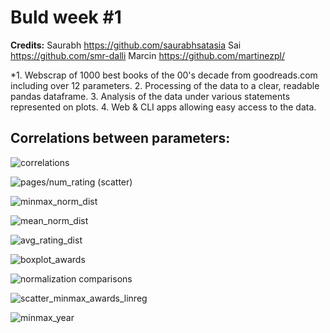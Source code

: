 # Buld week #1 
**Credits:**
Saurabh https://github.com/saurabhsatasia
Sai https://github.com/smr-dalli
Marcin https://github.com/martinezpl/

*1. Webscrap of 1000 best books of the 00's decade from goodreads.com including over 12 parameters.
2. Processing of the data to a clear, readable pandas dataframe.
3. Analysis of the data under various statements represented on plots.
4. Web & CLI apps allowing easy access to the data.

## Correlations between parameters:

![correlations](https://github.com/martinezpl/goodreads_best2000/blob/main/pngs/correlations.png)


![pages/num_rating (scatter)](https://github.com/martinezpl/goodreads_best2000/blob/main/pngs/scatter_pnr.png)

![minmax_norm_dist](https://github.com/martinezpl/goodreads_best2000/blob/main/pngs/minmax_norm_dist.png)

![mean_norm_dist](https://github.com/martinezpl/goodreads_best2000/blob/main/pngs/mean_norm_dist.png)

![avg_rating_dist](https://github.com/martinezpl/goodreads_best2000/blob/main/pngs/avg_rating_dist.png)

![boxplot_awards](https://github.com/martinezpl/goodreads_best2000/blob/main/pngs/boxplot_awards.png)

![normalization comparisons](https://github.com/martinezpl/goodreads_best2000/blob/main/pngs/norm_comparison.png)

![scatter_minmax_awards_linreg](https://github.com/martinezpl/goodreads_best2000/blob/main/pngs/scatter_minmax_awards_linreg.png)

![minmax_year](https://github.com/martinezpl/goodreads_best2000/blob/main/pngs/minmax_mean_year.png)
